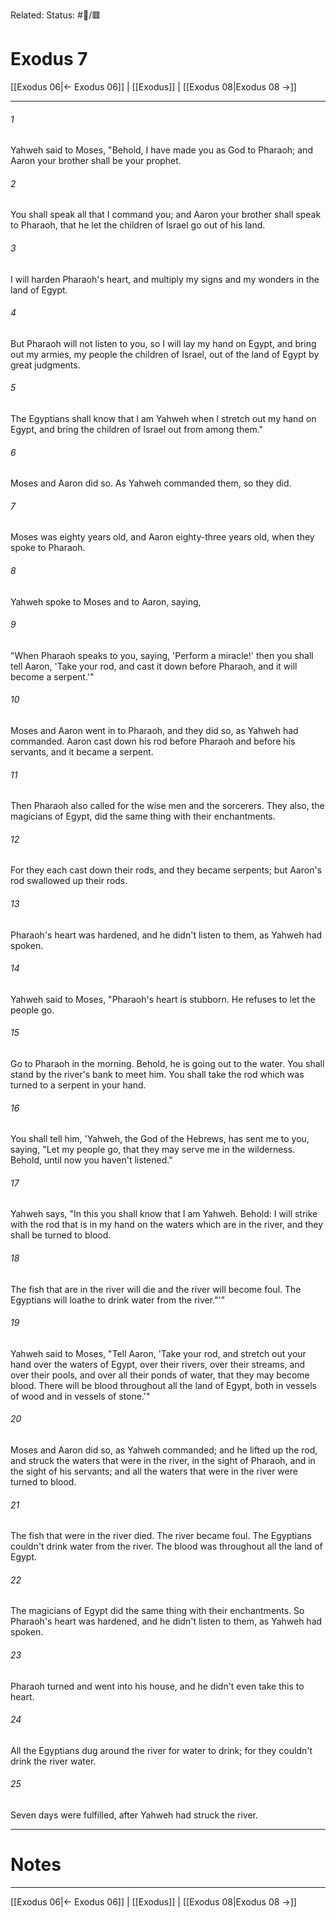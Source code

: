Related:
Status: #📖/🟥
# Exodus 7

[[Exodus 06|← Exodus 06]] | [[Exodus]] | [[Exodus 08|Exodus 08 →]]
***



###### 1 
Yahweh said to Moses, "Behold, I have made you as God to Pharaoh; and Aaron your brother shall be your prophet. 

###### 2 
You shall speak all that I command you; and Aaron your brother shall speak to Pharaoh, that he let the children of Israel go out of his land. 

###### 3 
I will harden Pharaoh's heart, and multiply my signs and my wonders in the land of Egypt. 

###### 4 
But Pharaoh will not listen to you, so I will lay my hand on Egypt, and bring out my armies, my people the children of Israel, out of the land of Egypt by great judgments. 

###### 5 
The Egyptians shall know that I am Yahweh when I stretch out my hand on Egypt, and bring the children of Israel out from among them." 

###### 6 
Moses and Aaron did so. As Yahweh commanded them, so they did. 

###### 7 
Moses was eighty years old, and Aaron eighty-three years old, when they spoke to Pharaoh. 

###### 8 
Yahweh spoke to Moses and to Aaron, saying, 

###### 9 
"When Pharaoh speaks to you, saying, 'Perform a miracle!' then you shall tell Aaron, 'Take your rod, and cast it down before Pharaoh, and it will become a serpent.'" 

###### 10 
Moses and Aaron went in to Pharaoh, and they did so, as Yahweh had commanded. Aaron cast down his rod before Pharaoh and before his servants, and it became a serpent. 

###### 11 
Then Pharaoh also called for the wise men and the sorcerers. They also, the magicians of Egypt, did the same thing with their enchantments. 

###### 12 
For they each cast down their rods, and they became serpents; but Aaron's rod swallowed up their rods. 

###### 13 
Pharaoh's heart was hardened, and he didn't listen to them, as Yahweh had spoken. 

###### 14 
Yahweh said to Moses, "Pharaoh's heart is stubborn. He refuses to let the people go. 

###### 15 
Go to Pharaoh in the morning. Behold, he is going out to the water. You shall stand by the river's bank to meet him. You shall take the rod which was turned to a serpent in your hand. 

###### 16 
You shall tell him, 'Yahweh, the God of the Hebrews, has sent me to you, saying, "Let my people go, that they may serve me in the wilderness. Behold, until now you haven't listened." 

###### 17 
Yahweh says, "In this you shall know that I am Yahweh. Behold: I will strike with the rod that is in my hand on the waters which are in the river, and they shall be turned to blood. 

###### 18 
The fish that are in the river will die and the river will become foul. The Egyptians will loathe to drink water from the river."'" 

###### 19 
Yahweh said to Moses, "Tell Aaron, 'Take your rod, and stretch out your hand over the waters of Egypt, over their rivers, over their streams, and over their pools, and over all their ponds of water, that they may become blood. There will be blood throughout all the land of Egypt, both in vessels of wood and in vessels of stone.'" 

###### 20 
Moses and Aaron did so, as Yahweh commanded; and he lifted up the rod, and struck the waters that were in the river, in the sight of Pharaoh, and in the sight of his servants; and all the waters that were in the river were turned to blood. 

###### 21 
The fish that were in the river died. The river became foul. The Egyptians couldn't drink water from the river. The blood was throughout all the land of Egypt. 

###### 22 
The magicians of Egypt did the same thing with their enchantments. So Pharaoh's heart was hardened, and he didn't listen to them, as Yahweh had spoken. 

###### 23 
Pharaoh turned and went into his house, and he didn't even take this to heart. 

###### 24 
All the Egyptians dug around the river for water to drink; for they couldn't drink the river water. 

###### 25 
Seven days were fulfilled, after Yahweh had struck the river.

---
# Notes


***
[[Exodus 06|← Exodus 06]] | [[Exodus]] | [[Exodus 08|Exodus 08 →]]

